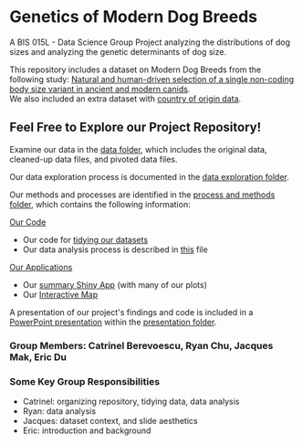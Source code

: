 # Genetics of Modern Dog Breeds    

A BIS 015L - Data Science Group Project analyzing the distributions of dog sizes and analyzing the genetic determinants of dog size.   

This repository includes a dataset on Modern Dog Breeds from the following study: [Natural and human-driven selection of a single non-coding body size variant in ancient and modern canids](https://www.cell.com/current-biology/fulltext/S0960-9822(21)01723-1?_returnURL=https%3A%2F%2Flinkinghub.elsevier.com%2Fretrieve%2Fpii%2FS0960982221017231%3Fshowall%3Dtrue#supplementaryMaterial).       
We also included an extra dataset with [country of origin data](https://www.kaggle.com/datasets/marshuu/dog-breeds/data).     

## Feel Free to Explore our Project Repository!   

Examine our data in the [data folder](https://github.com/catjobe/BIS15W2024_group15/tree/main/data), which includes the original data, cleaned-up data files, and pivoted data files.   

Our data exploration process is documented in the [data exploration folder](https://github.com/catjobe/BIS15W2024_group15/tree/main/data_exploration).    

Our methods and processes are identified in the [process and methods folder](https://github.com/catjobe/BIS15W2024_group15/tree/main/process_and_methods), which contains the following information:      

[Our Code](https://github.com/catjobe/BIS15W2024_group15/tree/main/process_and_methods/code)
- Our code for [tidying our datasets](https://github.com/catjobe/BIS15W2024_group15/blob/main/process_and_methods/code/tidy_data.md)       
- Our data analysis process is described in [this](https://github.com/catjobe/BIS15W2024_group15/blob/main/process_and_methods/code/process_and_methods.md) file     

[Our Applications](https://github.com/catjobe/BIS15W2024_group15/tree/main/process_and_methods/apps)   
- Our [summary Shiny App](https://github.com/catjobe/BIS15W2024_group15/blob/main/process_and_methods/apps/summary_genetics_and_dog_size.R) (with many of our plots)      
- Our [Interactive Map](https://github.com/catjobe/BIS15W2024_group15/blob/main/process_and_methods/apps/interactive_map.R)    

A presentation of our project's findings and code is included in a [PowerPoint presentation](https://github.com/catjobe/BIS15W2024_group15/blob/main/presentation/Dogs%20and%20Genetics.pptx) within the [presentation folder](https://github.com/catjobe/BIS15W2024_group15/tree/main/presentation).   

### Group Members: Catrinel Berevoescu, Ryan Chu, Jacques Mak, Eric Du      

### Some Key Group Responsibilities    
- Catrinel: organizing repository, tidying data, data analysis    
- Ryan: data analysis    
- Jacques: dataset context, and slide aesthetics    
- Eric: introduction and background     